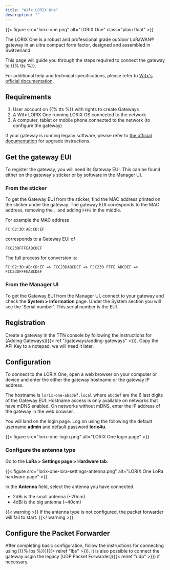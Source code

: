 ```yaml
---
title: "Wifx LORIX One"
description: ""
---
```


{{< figure src="lorix-one.png" alt="LORIX One" class="plain float" >}}

The LORIX One is a robust and professional grade outdoor LoRaWAN® gateway in an ultra compact form factor, designed and assembled in Switzerland.

This page will guide you through the steps required to connect the gateway to {{% tts %}}.

<!--more-->

For additional help and technical specifications, please refer to [Wifx's official documentation](https://iot.wifx.net/docs).

## Requirements

  1. User account on {{% tts %}} with rights to create Gateways
  2. A Wifx LORIX One running LORIX OS connected to the network
  3. A computer, tablet or mobile phone connected to the network (to configure the gateway)

If your gateway is running legacy software, please refer to [the official documentation](https://iot.wifx.net/docs) for upgrade instructions.

## Get the gateway EUI

To register the gateway, you will need its Gateway EUI. This can be found either on the gateway's sticker or by software in the Manager UI.

### From the sticker

To get the Gateway EUI from the sticker, find the MAC address printed on the sticker under the gateway. The gateway EUI corresponds to the MAC address, removing the `;` and adding `FFFE` in the middle.

For example the MAC address

```
FC:C2:3D:AB:CD:EF
```

corresponds to a Gateway EUI of

```
FCC23DFFFEABCDEF
```

The full process for conversion is:
```
FC:C2:3D:AB:CD:EF => FCC23DABCDEF => FCC23D FFFE ABCDEF => FCC23DFFFEABCDEF
```

### From the Manager UI

To get the Gateway EUI from the Manager UI, connect to your gateway and check the **System > Information** page. Under the System section you will see the 'Serial number'. This serial number is the EUI.

## Registration

Create a gateway in the TTN console by following the instructions for [Adding Gateways]({{< ref "/gateways/adding-gateways" >}}). Copy the API Key to a notepad, we will need it later.

## Configuration

To connect to the LORIX One, open a web browser on your computer or device and enter the either the gateway hostname or the gateway IP address.

The hostname is `lorix-one-abcdef.local` where `abcdef` are the 6 last digits of the Gateway EUI. Hostname access is only available on networks that have mDNS enabled. On networks without mDNS, enter the IP address of the gateway in the web browser.

You will land on the login page. Log on using the following the default username **admin** and default password **lorix4u**.

{{< figure src="lorix-one-login.png" alt="LORIX One login page" >}}

### Configure the antenna type

Go to the **LoRa > Settings page > Hardware tab**.

{{< figure src="lorix-one-lora-settings-antenna.png" alt="LORIX One LoRa hardware page" >}}

In the **Antenna** field, select the antenna you have connected.

- 2dBi is the small antenna (~20cm)
- 4dBi is the big antenna (~40cm)

{{< warning >}} If the antenna type is not configured, the packet forwarder will fail to start. {{</ warning >}}

## Configure the Packet Forwarder

After completing basic configuration, follow the instructions for connecting using [{{% lbs %}}]({{< relref "lbs" >}}).
It is also possible to connect the gateway usgin the legacy [UDP Packet Forwarder]({{< relref "udp" >}}) if necessary.
